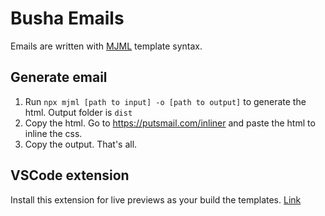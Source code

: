 # Busha Emails

Emails are written with [MJML](https://documentation.mjml.io/) template syntax.

## Generate email

1. Run `npx mjml [path to input] -o [path to output]` to generate the html. Output folder is `dist`
2. Copy the html. Go to https://putsmail.com/inliner and paste the html to inline the css.
3. Copy the output. That's all.

## VSCode extension

Install this extension for live previews as your build the templates.
[Link](https://marketplace.visualstudio.com/items?itemName=mjmlio.vscode-mjml)
